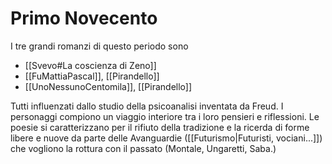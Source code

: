 # Primo Novecento
I tre grandi romanzi di questo periodo sono 
- [[Svevo#La coscienza di Zeno]]
- [[FuMattiaPascal]], [[Pirandello]]
- [[UnoNessunoCentomila]], [[Pirandello]]


Tutti influenzati dallo studio della psicoanalisi inventata da Freud. I personaggi compiono un viaggio interiore tra i loro pensieri e riflessioni. 
Le poesie si caratterizzano per il rifiuto della tradizione e la ricerda di forme libere e nuove da parte delle Avanguardie ([[Futurismo|Futuristi, vociani...]]) che vogliono la rottura con il passato (Montale, Ungaretti, Saba.)